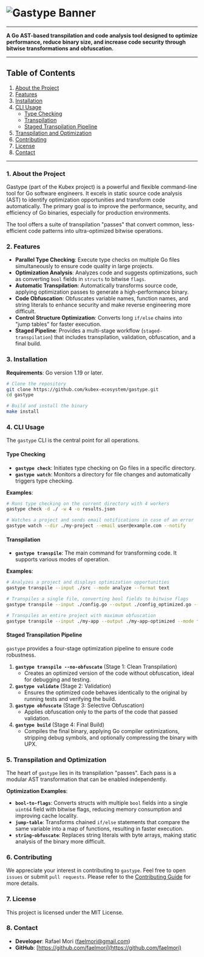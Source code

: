 # ![Gastype Banner](./assets/top_banner.png)

---

**A Go AST-based transpilation and code analysis tool designed to optimize performance, reduce binary size, and increase code security through bitwise transformations and obfuscation.**

---

## **Table of Contents**

1. [About the Project](https://www.google.com/search?q=%231-about-the-project)
2. [Features](https://www.google.com/search?q=%232-features)
3. [Installation](https://www.google.com/search?q=%233-installation)
4. [CLI Usage](https://www.google.com/search?q=%234-cli-usage)
      - [Type Checking](https://www.google.com/search?q=%23type-checking)
      - [Transpilation](https://www.google.com/search?q=%23transpilation)
      - [Staged Transpilation Pipeline](https://www.google.com/search?q=%23staged-transpilation-pipeline)
5. [Transpilation and Optimization](https://www.google.com/search?q=%235-transpilation-and-optimization)
6. [Contributing](https://www.google.com/search?q=%236-contributing)
7. [License](https://www.google.com/search?q=%237-license)
8. [Contact](https://www.google.com/search?q=%238-contact)

---

### **1. About the Project**

Gastype (part of the Kubex project) is a powerful and flexible command-line tool for Go software engineers. It excels in static source code analysis (AST) to identify optimization opportunities and transform code automatically. The primary goal is to improve the performance, security, and efficiency of Go binaries, especially for production environments.

The tool offers a suite of transpilation "passes" that convert common, less-efficient code patterns into ultra-optimized bitwise operations.

### **2. Features**

- **Parallel Type Checking**: Execute type checks on multiple Go files simultaneously to ensure code quality in large projects.
- **Optimization Analysis**: Analyzes code and suggests optimizations, such as converting `bool` fields in `structs` to bitwise `flags`.
- **Automatic Transpilation**: Automatically transforms source code, applying optimization passes to generate a high-performance binary.
- **Code Obfuscation**: Obfuscates variable names, function names, and string literals to enhance security and make reverse engineering more difficult.
- **Control Structure Optimization**: Converts long `if/else` chains into "jump tables" for faster execution.
- **Staged Pipeline**: Provides a multi-stage workflow (`staged-transpilation`) that includes transpilation, validation, obfuscation, and a final build.

### **3. Installation**

**Requirements**: Go version 1.19 or later.

```bash
# Clone the repository
git clone https://github.com/kubex-ecosystem/gastype.git
cd gastype

# Build and install the binary
make install
```

### **4. CLI Usage**

The `gastype` CLI is the central point for all operations.

#### **Type Checking**

- **`gastype check`**: Initiates type checking on Go files in a specific directory.
- **`gastype watch`**: Monitors a directory for file changes and automatically triggers type checking.

**Examples**:

```bash
# Runs type checking on the current directory with 4 workers
gastype check -d ./ -w 4 -o results.json

# Watches a project and sends email notifications in case of an error
gastype watch --dir ./my-project --email user@example.com --notify
```

#### **Transpilation**

- **`gastype transpile`**: The main command for transforming code. It supports various modes of operation.

**Examples**:

```bash
# Analyzes a project and displays optimization opportunities
gastype transpile --input ./src --mode analyze --format text

# Transpiles a single file, converting bool fields to bitwise flags
gastype transpile --input ./config.go --output ./config_optimized.go --mode transpile --passes bool-to-flags

# Transpiles an entire project with maximum obfuscation
gastype transpile --input ./my-app --output ./my-app-optimized --mode full-project --security 3
```

#### **Staged Transpilation Pipeline**

`gastype` provides a four-stage optimization pipeline to ensure code robustness.

1. **`gastype transpile --no-obfuscate`** (Stage 1: Clean Transpilation)
      - Creates an optimized version of the code without obfuscation, ideal for debugging and testing.
2. **`gastype validate`** (Stage 2: Validation)
      - Ensures the optimized code behaves identically to the original by running tests and verifying the build.
3. **`gastype obfuscate`** (Stage 3: Selective Obfuscation)
      - Applies obfuscation only to the parts of the code that passed validation.
4. **`gastype build`** (Stage 4: Final Build)
      - Compiles the final binary, applying Go compiler optimizations, stripping debug symbols, and optionally compressing the binary with UPX.

### **5. Transpilation and Optimization**

The heart of `gastype` lies in its transpilation "passes". Each pass is a modular AST transformation that can be enabled independently.

**Optimization Examples**:

- **`bool-to-flags`**: Converts structs with multiple `bool` fields into a single `uint64` field with bitwise flags, reducing memory consumption and improving cache locality.
- **`jump-table`**: Transforms chained `if/else` statements that compare the same variable into a map of functions, resulting in faster execution.
- **`string-obfuscate`**: Replaces string literals with byte arrays, making static analysis of the binary more difficult.

### **6. Contributing**

We appreciate your interest in contributing to `gastype`. Feel free to open `issues` or submit `pull requests`. Please refer to the [Contributing Guide](https://www.google.com/search?q=https://github.com/kubex-ecosystem/gastype/blob/main/CONTRIBUTING.md) for more details.

### **7. License**

This project is licensed under the MIT License.

### **8. Contact**

- **Developer**: Rafael Mori ([faelmori@gmail.com](mailto:faelmori@gmail.com))
- **GitHub**: [https://github.com/faelmori](https://github.com/faelmori)
